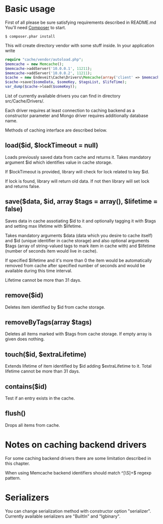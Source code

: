 Basic usage
===========

First of all please be sure satisfying requirements described in README.md
You'll need [Composer](http://getcomposer.org/download/) to start.

    $ composer.phar install

This will create directory vendor with some stuff inside. In your application write

```php
require "cache/vendor/autoload.php";
$memcache = new Memcache();
$memcache->addServer('10.0.0.1', 11211);
$memcache->addServer('10.0.0.2', 11211);
$cache = new Endeveit\Cache\Drivers\Memcache(array('client' => $memcache));
$cache->save($someData, $someKey, $tagsList, $lifeTime);
var_dump($cache->load($someKey));
```

List of currently available drivers you can find in directory src/Cache/Drivers/.

Each driver requires at least connection to caching backend as a constructor parameter and Mongo driver requires additionally database name.

Methods of caching interface are described below.

load($id, $lockTimeout = null)
------------------------------

Loads previously saved data from cache and returns it. Takes mandatory argument $id which identifies value in cache storage.

If $lockTimeout is provided, library will check for lock related to key $id.

If lock is found, library will return old data. If not then library will set lock and returns false.

save($data, $id, array $tags = array(), $lifetime = false)
----------------------------------------------------------

Saves data in cache assotiating $id to it and optionally tagging it with $tags and setting max lifetime with $lifetime.

Takes mandatory arguments $data (data which you desire to cache itself) and $id (unique identifier in cache storage) and also optional arguments $tags (array of string-valued tags to mark item in cache with) and $lifetime (number of seconds item would live in cache).

If specified $lifetime and it's more than 0 the item would be automatically removed from cache after specified number of seconds and would be available during this time interval.

Lifetime cannot be more than 31 days.

remove($id)
-----------

Deletes item identified by $id from cache storage.

removeByTags(array $tags)
-------------------------

Deletes all items marked with $tags from cache storage.
If empty array is given does nothing.

touch($id, $extraLifetime)
--------------------------

Extends lifetime of item identified by $id adding $extraLifetime to it.
Total lifetime cannot be more than 31 days.

contains($id)
--------------------------

Test if an entry exists in the cache.

flush()
-------------------------

Drops all items from cache.


Notes on caching backend drivers
================================

For some caching backend drivers there are some limitation described in this chapter.

When using Memcache backend identifiers should match ^[\S]+$ regexp pattern.


Serializers
===========

You can change serialization method with constructor option "serializer".
Currently available serializers are "BuiltIn" and "Igbinary".
